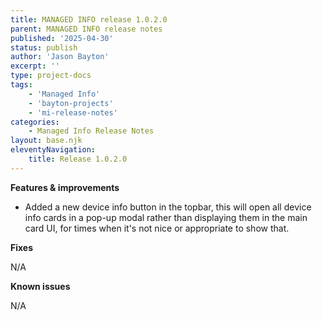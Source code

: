 ```yaml
---
title: MANAGED INFO release 1.0.2.0
parent: MANAGED INFO release notes
published: '2025-04-30'
status: publish
author: 'Jason Bayton'
excerpt: ''
type: project-docs
tags: 
    - 'Managed Info'
    - 'bayton-projects'
    - 'mi-release-notes'
categories: 
    - Managed Info Release Notes
layout: base.njk
eleventyNavigation: 
    title: Release 1.0.2.0
---
```


**Features & improvements**

- Added a new device info button in the topbar, this will open all device info cards in a pop-up modal rather than displaying them in the main card UI, for times when it's not nice or appropriate to show that.
 
**Fixes**

N/A

**Known issues**

N/A
